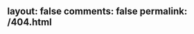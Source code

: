 layout: false 
comments: false
permalink: /404.html
---
<html>
<head>
</head>
<body>
<script type="text/javascript" src="//qzonestyle.gtimg.cn/qzone/hybrid/app/404/search_children.js" charset="utf-8" homePageUrl="http://elitegoblin.github.io" homePageName="回到我的主页"></script>
</body>
</html>